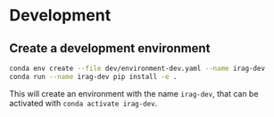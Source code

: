 # Development

## Create a development environment

```bash
conda env create --file dev/environment-dev.yaml --name irag-dev
conda run --name irag-dev pip install -e .
```

This will create an environment with the name `irag-dev`, that can be activated with `conda activate irag-dev`.
